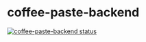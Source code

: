 # coffee-paste-backend

[![coffee-paste-backend status](https://github.com/coffee-paste-/coffee-paste-backend/workflows/coffee-paste-backend/badge.svg?branch=main)](https://github.com/coffee-paste-/coffee-paste-backend/actions)
